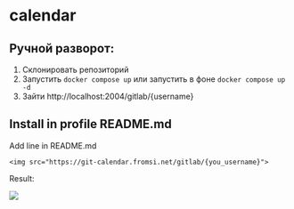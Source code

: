 # calendar
## Ручной разворот: 
1) Склонировать репозиторий
2) Запустить `docker compose up` или запустить в фоне `docker compose up -d`
3) Зайти http://localhost:2004/gitlab/{username}

## Install in profile README.md

Add line in README.md
```
<img src="https://git-calendar.fromsi.net/gitlab/{you_username}">
```

Result:

<img src="https://git-calendar.fromsi.net/gitlab/stanhu">
